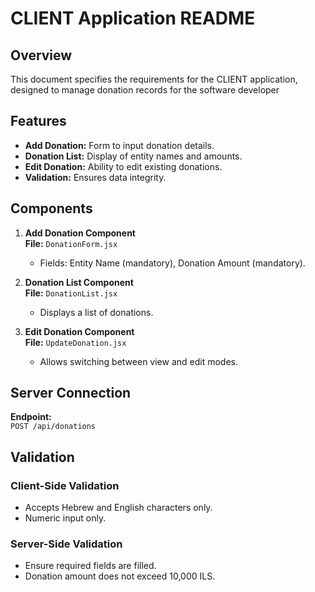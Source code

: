 # CLIENT Application README

## Overview
This document specifies the requirements for the CLIENT application, designed to manage donation records for the software developer 

## Features
- **Add Donation:** Form to input donation details.
- **Donation List:** Display of entity names and amounts.
- **Edit Donation:** Ability to edit existing donations.
- **Validation:** Ensures data integrity.

## Components
1. **Add Donation Component**  
   **File:** `DonationForm.jsx`  
   - Fields: Entity Name (mandatory), Donation Amount (mandatory).

2. **Donation List Component**  
   **File:** `DonationList.jsx`  
   - Displays a list of donations.

3. **Edit Donation Component**  
   **File:** `UpdateDonation.jsx`  
   - Allows switching between view and edit modes.


## Server Connection
**Endpoint:**  
`POST /api/donations`  
## Validation

### Client-Side Validation
- Accepts Hebrew and English characters only.
- Numeric input only.

### Server-Side Validation
- Ensure required fields are filled.
- Donation amount does not exceed 10,000 ILS.
